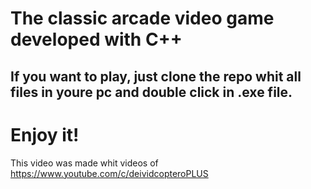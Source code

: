# The classic arcade video game developed with C++
## If you want to play, just clone the repo whit all files in youre pc and double click in .exe file.
# Enjoy it!
This video was made whit videos of https://www.youtube.com/c/deividcopteroPLUS
